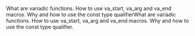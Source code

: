What are variadic functions.
How to use va_start, va_arg and va_end macros.
Why and how to use the const type qualifierWhat are variadic functions.
How to use va_start, va_arg and va_end macros.
Why and how to use the const type qualifier.
